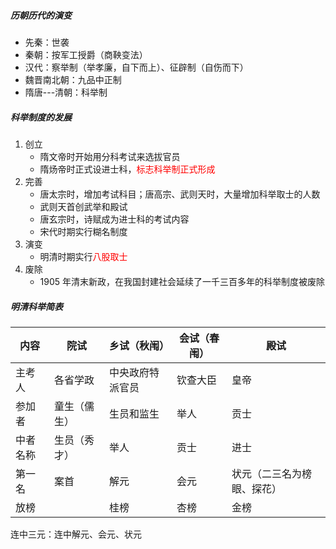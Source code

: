 ##### 历朝历代的演变

- 先秦：世袭
- 秦朝：按军工授爵（商鞅变法）
- 汉代：察举制（举孝廉，自下而上）、征辟制（自伤而下）
- 魏晋南北朝：九品中正制
- 隋唐---清朝：科举制

##### 科举制度的发展

1. 创立
   - 隋文帝时开始用分科考试来选拔官员
   - 隋炀帝时正式设进士科，<font color=red>标志科举制正式形成</font>
2. 完善
   - 唐太宗时，增加考试科目；唐高宗、武则天时，大量增加科举取士的人数
   - 武则天首创武举和殿试
   - 唐玄宗时，诗赋成为进士科的考试内容
   - 宋代时期实行糊名制度
3. 演变
   - 明清时期实行<font color=red>八股取士</font>
4. 废除
   - 1905 年清末新政，在我国封建社会延续了一千三百多年的科举制度被废除

##### 明清科举简表

| 内容     | 院试         | 乡试（秋闱）     | 会试（春闱） | 殿试                       |
| -------- | ------------ | ---------------- | ------------ | -------------------------- |
| 主考人   | 各省学政     | 中央政府特派官员 | 钦查大臣     | 皇帝                       |
| 参加者   | 童生（儒生） | 生员和监生       | 举人         | 贡士                       |
| 中者名称 | 生员（秀才） | 举人             | 贡士         | 进士                       |
| 第一名   | 案首         | 解元             | 会元         | 状元（二三名为榜眼、探花） |
| 放榜     |              | 桂榜             | 杏榜         | 金榜                       |

连中三元：连中解元、会元、状元